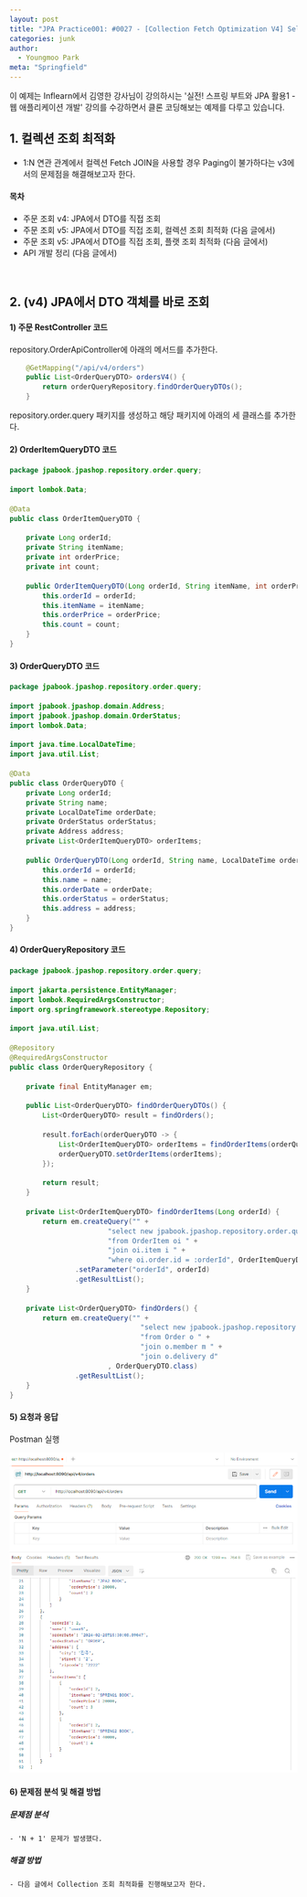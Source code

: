 ```yaml
---
layout: post
title: "JPA Practice001: #0027 - [Collection Fetch Optimization V4] Selecting DTOs Directly by JPA"
categories: junk
author:
  - Youngmoo Park
meta: "Springfield"
---
```


이 예제는 Inflearn에서 김영한 강사님이 강의하시는 '실전! 스프링 부트와 JPA 활용1 - 웹 애플리케이션 개발' 강의를 수강하면서 클론 코딩해보는 예제를 다루고 있습니다.

## 1. 컬렉션 조회 최적화

- 1:N 연관 관계에서 컬렉션 Fetch JOIN을 사용할 경우 Paging이 불가하다는 v3에서의 문제점을 해결해보고자 한다. 

#### **목차**

- 주문 조회 v4: JPA에서 DTO를 직접 조회 
- 주문 조회 v5: JPA에서 DTO를 직접 조회, 컬렉션 조회 최적화 (다음 글에서)
- 주문 조회 v5: JPA에서 DTO를 직접 조회, 플랫 조회 최적화 (다음 글에서)
- API 개발 정리 (다음 글에서)
<br/>

## 2. (v4) JPA에서 DTO 객체를 바로 조회

#### **1) 주문 RestController 코드**

repository.OrderApiController에 아래의 메서드를 추가한다.

```java
    @GetMapping("/api/v4/orders")
    public List<OrderQueryDTO> ordersV4() {
        return orderQueryRepository.findOrderQueryDTOs();
    }
```

repository.order.query 패키지를 생성하고 해당 패키지에 아래의 세 클래스를 추가한다.

#### **2) OrderItemQueryDTO 코드**

```java
package jpabook.jpashop.repository.order.query;

import lombok.Data;

@Data
public class OrderItemQueryDTO {

    private Long orderId;
    private String itemName;
    private int orderPrice;
    private int count;

    public OrderItemQueryDTO(Long orderId, String itemName, int orderPrice, int count) {
        this.orderId = orderId;
        this.itemName = itemName;
        this.orderPrice = orderPrice;
        this.count = count;
    }
}
```

#### **3) OrderQueryDTO 코드**

```java
package jpabook.jpashop.repository.order.query;

import jpabook.jpashop.domain.Address;
import jpabook.jpashop.domain.OrderStatus;
import lombok.Data;

import java.time.LocalDateTime;
import java.util.List;

@Data
public class OrderQueryDTO {
    private Long orderId;
    private String name;
    private LocalDateTime orderDate;
    private OrderStatus orderStatus;
    private Address address;
    private List<OrderItemQueryDTO> orderItems;

    public OrderQueryDTO(Long orderId, String name, LocalDateTime orderDate, OrderStatus orderStatus, Address address) {
        this.orderId = orderId;
        this.name = name;
        this.orderDate = orderDate;
        this.orderStatus = orderStatus;
        this.address = address;
    }
}
```

#### **4) OrderQueryRepository 코드**

```java
package jpabook.jpashop.repository.order.query;

import jakarta.persistence.EntityManager;
import lombok.RequiredArgsConstructor;
import org.springframework.stereotype.Repository;

import java.util.List;

@Repository
@RequiredArgsConstructor
public class OrderQueryRepository {

    private final EntityManager em;

    public List<OrderQueryDTO> findOrderQueryDTOs() {
        List<OrderQueryDTO> result = findOrders();

        result.forEach(orderQueryDTO -> {
            List<OrderItemQueryDTO> orderItems = findOrderItems(orderQueryDTO.getOrderId());
            orderQueryDTO.setOrderItems(orderItems);
        });

        return result;
    }

    private List<OrderItemQueryDTO> findOrderItems(Long orderId) {
        return em.createQuery("" +
                        "select new jpabook.jpashop.repository.order.query.OrderItemQueryDTO(oi.order.id, i.name, oi.orderPrice, oi.count) " +
                        "from OrderItem oi " +
                        "join oi.item i " +
                        "where oi.order.id = :orderId", OrderItemQueryDTO.class)
                .setParameter("orderId", orderId)
                .getResultList();
    }

    private List<OrderQueryDTO> findOrders() {
        return em.createQuery("" +
                                "select new jpabook.jpashop.repository.order.query.OrderQueryDTO(o.id, m.name, o.orderDate, o.orderStatus, d.address) " +
                                "from Order o " +
                                "join o.member m " +
                                "join o.delivery d"
                        , OrderQueryDTO.class)
                .getResultList();
    }
}
```

#### **5) 요청과 응답**

Postman 실행

![IMAGE](/assets/images/spring-boot-jpa-practice001/0027/postman-v4.png)

#### **6) 문제점 분석 및 해결 방법**

##### **문제점 분석**
```plaintext
- 'N + 1' 문제가 발생했다.
```
##### **해결 방법**
```plaintext
- 다음 글에서 Collection 조회 최적화를 진행해보고자 한다.
```
<br/>